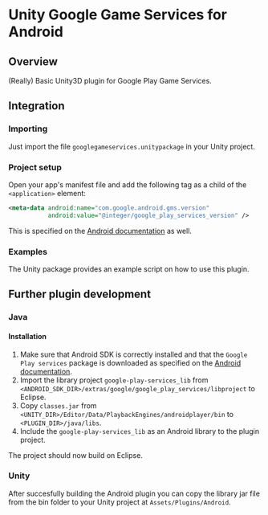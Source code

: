 # Unity Google Game Services for Android


## Overview

(Really) Basic Unity3D plugin for Google Play Game Services.


## Integration

### Importing

Just import the file `googlegameservices.unitypackage` in your Unity project.

### Project setup

Open your app's manifest file and add the following tag as a child of the `<application>` element:
```xml
<meta-data android:name="com.google.android.gms.version"
           android:value="@integer/google_play_services_version" />
```
This is specified on the [Android documentation](https://developer.android.com/google/play-services/setup.html) as well.

### Examples

The Unity package provides an example script on how to use this plugin.


## Further plugin development

### Java

#### Installation

1. Make sure that Android SDK is correctly installed and that the `Google Play services`
package is downloaded as specified on the [Android documentation](https://developer.android.com/google/play-services/setup.html).
2. Import the library project `google-play-services_lib` from `<ANDROID_SDK_DIR>/extras/google/google_play_services/libproject`
to Eclipse.
3. Copy `classes.jar` from `<UNITY_DIR>/Editor/Data/PlaybackEngines/androidplayer/bin`
to `<PLUGIN_DIR>/java/libs`.
4. Include the `google-play-services_lib` as an Android library to the plugin project.

The project should now build on Eclipse.

### Unity

After succesfully building the Android plugin you can copy the library jar file from the
bin folder to your Unity project at `Assets/Plugins/Android`.
